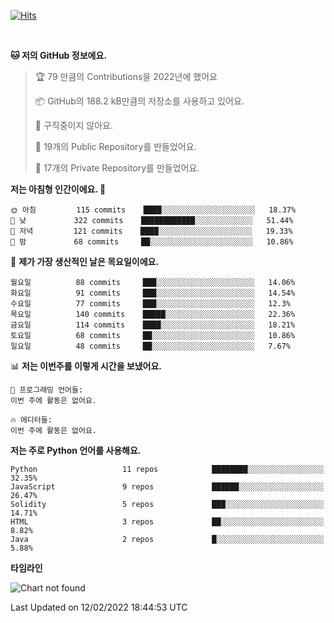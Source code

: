 [![Hits](https://hits.seeyoufarm.com/api/count/incr/badge.svg?url=https%3A%2F%2Fgithub.com%2FSoohan-Park&count_bg=%23000000&title_bg=%23828282&icon=gradle.svg&icon_color=%23FFFFFF&title=Visited&edge_flat=false)](https://hits.seeyoufarm.com)  

<br/>

<!--START_SECTION:waka-->
**🐱 저의 GitHub 정보에요.** 

> 🏆 79 만큼의 Contributions을 2022년에 했어요
 > 
> 📦 GitHub의 188.2 kB만큼의 저장소를 사용하고 있어요. 
 > 
> 🚫 구직중이지 않아요.
 > 
> 📜 19개의 Public Repository를 만들었어요. 
 > 
> 🔑 17개의 Private Repository를 만들었어요.  
 > 
**저는 아침형 인간이에요. 🐤** 

```text
🌞 아침         115 commits    ████░░░░░░░░░░░░░░░░░░░░░   18.37% 
🌆 낮　         322 commits    ████████████░░░░░░░░░░░░░   51.44% 
🌃 저녁         121 commits    ████░░░░░░░░░░░░░░░░░░░░░   19.33% 
🌙 밤　         68 commits     ██░░░░░░░░░░░░░░░░░░░░░░░   10.86%

```
📅 **제가 가장 생산적인 날은 목요일이에요.** 

```text
월요일          88 commits     ███░░░░░░░░░░░░░░░░░░░░░░   14.06% 
화요일          91 commits     ███░░░░░░░░░░░░░░░░░░░░░░   14.54% 
수요일          77 commits     ███░░░░░░░░░░░░░░░░░░░░░░   12.3% 
목요일          140 commits    █████░░░░░░░░░░░░░░░░░░░░   22.36% 
금요일          114 commits    ████░░░░░░░░░░░░░░░░░░░░░   18.21% 
토요일          68 commits     ██░░░░░░░░░░░░░░░░░░░░░░░   10.86% 
일요일          48 commits     ██░░░░░░░░░░░░░░░░░░░░░░░   7.67%

```


📊 **저는 이번주를 이렇게 시간을 보냈어요.** 

```text
💬 프로그래밍 언어들: 
이번 주에 활동은 없어요.

🔥 에디터들: 
이번 주에 활동은 없어요.

```

**저는 주로 Python 언어를 사용해요.** 

```text
Python                   11 repos            ████████░░░░░░░░░░░░░░░░░   32.35% 
JavaScript               9 repos             ██████░░░░░░░░░░░░░░░░░░░   26.47% 
Solidity                 5 repos             ███░░░░░░░░░░░░░░░░░░░░░░   14.71% 
HTML                     3 repos             ██░░░░░░░░░░░░░░░░░░░░░░░   8.82% 
Java                     2 repos             █░░░░░░░░░░░░░░░░░░░░░░░░   5.88%

```


**타임라인**

![Chart not found](https://raw.githubusercontent.com/Soohan-Park/Soohan-Park/master/charts/bar_graph.png) 


 Last Updated on 12/02/2022 18:44:53 UTC
<!--END_SECTION:waka-->
